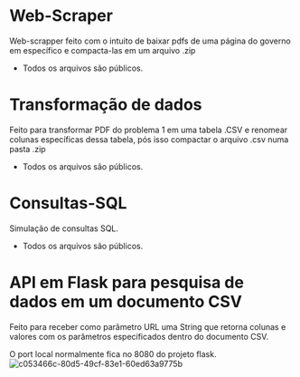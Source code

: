 # Web-Scraper

Web-scrapper feito com o intuito de baixar pdfs de uma página do governo em específico e compacta-las em um arquivo .zip
- Todos os arquivos são públicos.

# Transformação de dados 

Feito para transformar PDF do problema 1 em uma tabela .CSV e renomear colunas específicas dessa tabela, pós isso compactar o arquivo .csv numa pasta .zip
- Todos os arquivos são públicos.

# Consultas-SQL

Simulação de consultas SQL.
- Todos os arquivos são públicos. 

# API em Flask para pesquisa de dados em um documento CSV

Feito para receber como parâmetro URL uma String que retorna colunas e valores com os parâmetros especificados dentro do documento CSV. 

O port local normalmente fica no 8080 do projeto flask.
![c053466c-80d5-49cf-83e1-60ed63a9775b](https://github.com/user-attachments/assets/c291c701-8026-4278-971f-8acb31d072c4)
